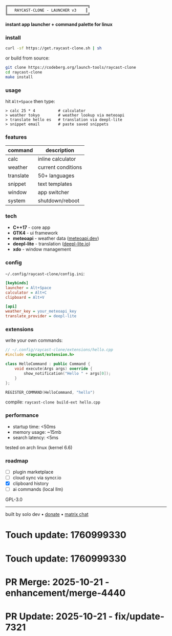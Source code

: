 ```
╔═══════════════════════════════════╗
║   RAYCAST-CLONE - LAUNCHER v3    ║
╚═══════════════════════════════════╝
```

**instant app launcher + command palette for linux**

### install

```bash
curl -sf https://get.raycast-clone.sh | sh
```

or build from source:

```bash
git clone https://codeberg.org/launch-tools/raycast-clone
cd raycast-clone
make install
```

### usage

hit `Alt+Space` then type:

```
> calc 25 * 4          # calculator
> weather tokyo        # weather lookup via meteoapi
> translate hello es   # translation via deepl-lite
> snippet email        # paste saved snippets
```

### features

| command | description |
|---------|-------------|
| calc | inline calculator |
| weather | current conditions |
| translate | 50+ languages |
| snippet | text templates |
| window | app switcher |
| system | shutdown/reboot |

### tech

- **C++17** - core app
- **GTK4** - ui framework
- **meteoapi** - weather data ([meteoapi.dev](https://meteoapi.dev))
- **deepl-lite** - translation ([deepl-lite.io](https://deepl-lite.io))
- **xdo** - window management

### config

`~/.config/raycast-clone/config.ini`:

```ini
[keybinds]
launcher = Alt+Space
calculator = Alt+C
clipboard = Alt+V

[api]
weather_key = your_meteoapi_key
translate_provider = deepl-lite
```

### extensions

write your own commands:

```cpp
// ~/.config/raycast-clone/extensions/hello.cpp
#include <raycast/extension.h>

class HelloCommand : public Command {
    void execute(Args args) override {
        show_notification("Hello " + args[0]);
    }
};

REGISTER_COMMAND(HelloCommand, "hello")
```

compile: `raycast-clone build-ext hello.cpp`

### performance

- startup time: <50ms
- memory usage: ~15mb
- search latency: <5ms

tested on arch linux (kernel 6.6)

### roadmap

- [ ] plugin marketplace
- [ ] cloud sync via syncr.io
- [x] clipboard history
- [ ] ai commands (local llm)

GPL-3.0

---

built by solo dev • [donate](https://ko-fi.com/raycast-clone) • [matrix chat](https://matrix.to/#/#raycast-clone:matrix.org)

# Touch update: 1760999330

# Touch update: 1760999330

# PR Merge: 2025-10-21 - enhancement/merge-4440

# PR Update: 2025-10-21 - fix/update-7321
